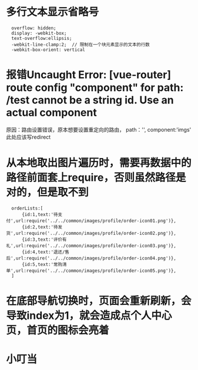 # 多行文本显示省略号
      overflow: hidden;    
      display: -webkit-box;
      text-overflow:ellipsis;    
      -webkit-line-clamp:2;  // 限制在一个块元素显示的文本的行数
      -webkit-box-orient: vertical

# 报错Uncaught Error: [vue-router] route config "component" for path: /test cannot be a string id. Use an actual component

  原因：路由设置错误，原本想要设置重定向的路由，
      path：'',
      component:'imgs'   此处应该写redirect

# 从本地取出图片遍历时，需要再数据中的路径前面套上require，否则虽然路径是对的，但是取不到
      orderLists:[
          {id:1,text:'待支付',url:require('../../common/images/profile/order-icon01.png')},
          {id:2,text:'待发货',url:require('../../common/images/profile/order-icon02.png')},
          {id:3,text:'评价有礼',url:require('../../common/images/profile/order-icon03.png')},
          {id:4,text:'退还/售后',url:require('../../common/images/profile/order-icon04.png')},
          {id:5,text:'常购清单',url:require('../../common/images/profile/order-icon05.png')},
      ]

# 在底部导航切换时，页面会重新刷新，会导致index为1，就会造成点个人中心页，首页的图标会亮着


# 小叮当
